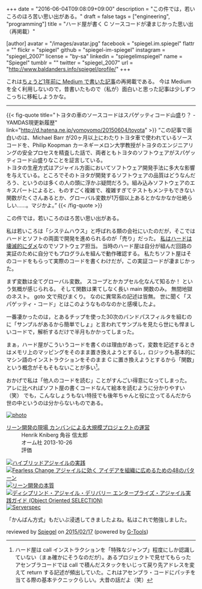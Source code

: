+++
date = "2016-06-04T09:08:09+09:00"
description = "この件では，若いころのほろ苦い思い出がある。"
draft = false
tags = ["engineering", "programming"]
title = "ハード屋が書く C ソースコードが凄まじかった思い出（再掲載）"

[author]
  avatar = "/images/avatar.jpg"
  facebook = "spiegel.im.spiegel"
  flattr = ""
  flickr = "spiegel"
  github = "spiegel-im-spiegel"
  instagram = "spiegel_2007"
  license = "by-sa"
  linkedin = "spiegelimspiegel"
  name = "Spiegel"
  tumblr = ""
  twitter = "spiegel_2007"
  url = "http://www.baldanders.info/spiegel/profile/"
+++

これは[ちょうど1年前に Medium で書いた記事](https://medium.com/@spiegel/-1ca9e4895f4c)の再掲載である。
今は Medium を全く利用しないので，昔書いたもので（私が）面白いと思った記事は少しずつこっちに移転しようかな。

----

{{< fig-quote title="トヨタの車のソースコードはスパゲッティコード山盛り？ - YAMDAS現更新履歴" link="http://d.hatena.ne.jp/yomoyomo/20150604/toyota" >}}
<q>この記事で面白いのは、Michael Barr が20ヶ月以上にわたりトヨタ車で使われているソースコードを、Philip Koopman カーネギーメロン大学教授がトヨタのエンジニアリングの安全プロセスを精査した話で、両者ともトヨタのソフトウェアがスパゲッティコード山盛りなことを証言している。
<br>
トヨタの生産方式はアジャイル方面においてソフトウェア開発手法に多大な影響を与えている。ところでそのトヨタが開発するソフトウェアの品質はどうなんだろう、というのは多くの人の頭に浮かぶ疑問だろう。組み込みソフトウェアのエキスパートによると、ものすごく複雑で、複雑すぎてテストもメンテもできない関数がたくさんあるとか、グローバル変数が1万個以上あるとかなかなか壮絶らしい……。マジかよ。</q>
{{< /fig-quote >}}

この件では，若いころのほろ苦い思い出がある。

私は若いころは「システムハウス」と呼ばれる類の会社にいたのだが，そこではハードとソフトの両面で開発を進められるのが「売り」だった。
[私はハードは壊滅的にダメ](http://www.baldanders.info/spiegel/log2/000529.shtml "私はこうしてプログラミングを覚えた — Baldanders.info")なのでソフトウェア担当。
当時のハード屋は自分が組んだ回路の実証のために自分でもプログラムを組んで動作確認する。
私たちソフト屋はそのコードをもらって実際のコードを書くわけだが，この実証コードが凄まじかった。

まず変数は全てグローバル変数。
スコープとかカプセル化なんて知るか！ という気概が感じられる。
そして関数は果てしなく長い main 関数のみ。
無間地獄のネスト。
goto 文で飛びまくり。
なのに異常系の記述は皆無。
世に聞く「スパゲッティ・コード」とはこのようなものなのかと感嘆したよ。

一番凄かったのは，とあるチップを使った30次のバンドパスフィルタを組むのに「サンプルがあるから簡単でしょ」と言われてサンプルを見たら世にも悍ましいコードで，解析するだけで半月もかかってしまった。

まぁ，ハード屋がこういうコードを書くのは理由があって，変数を記述するときはメモリ上のマッピングをそのまま置き換えようとするし，ロジックも基本的にマシン語のインストラクションをそのまま C に置き換えようとするから「関数」という概念がそもそもないことが多い[^a]。

[^a]: ハード屋は call インストラクションを「特殊なジャンプ」程度にしか認識していない（まぁ確かにそうなのだが）。あるプロジェクトで見せてもらったアセンブラコードでは call で積んだスタックをいじって戻り先アドレスを変えて return する記述が頻出していた。これはアセンブラ・コードにパッチを当てる際の基本テクニックらしい。大昔の話だよ（笑）

おかげで私は「他人のコードを読む」ことがすんごい得意になってしまった。
アレに比べればソフト屋の書くコードなんて絵本を読むように分かりやすい（笑） でも，こんなしょうもない特技でも後年ちゃんと役に立ってるんだから世の中というのは分からないものである。

<div class="hreview" ><a class="item url" href="http://www.amazon.co.jp/exec/obidos/ASIN/427406932X/baldandersinf-22/"><img src="http://ecx.images-amazon.com/images/I/51llL1uygcL._SL160_.jpg" alt="photo" class="photo"  /></a><dl ><dt class="fn"><a class="item url" href="http://www.amazon.co.jp/exec/obidos/ASIN/427406932X/baldandersinf-22/">リーン開発の現場 カンバンによる大規模プロジェクトの運営</a></dt><dd>Henrik Kniberg 角谷 信太郎 </dd><dd>オーム社 2013-10-26</dd><dd>評価<abbr class="rating" title="4"><img src="http://g-images.amazon.com/images/G/01/detail/stars-4-0.gif" alt="" /></abbr> </dd></dl><p class="similar"><a href="http://www.amazon.co.jp/exec/obidos/ASIN/4897979358/baldandersinf-22/" target="_top"><img src="http://images.amazon.com/images/P/4897979358.09._SCTHUMBZZZ_.jpg"  alt="ハイブリッドアジャイルの実践"  /></a> <a href="http://www.amazon.co.jp/exec/obidos/ASIN/462108786X/baldandersinf-22/" target="_top"><img src="http://images.amazon.com/images/P/462108786X.09._SCTHUMBZZZ_.jpg"  alt="Fearless Change アジャイルに効く アイデアを組織に広めるための48のパターン"  /></a> <a href="http://www.amazon.co.jp/exec/obidos/ASIN/482228350X/baldandersinf-22/" target="_top"><img src="http://images.amazon.com/images/P/482228350X.09._SCTHUMBZZZ_.jpg"  alt="リーン開発の本質"  /></a> <a href="http://www.amazon.co.jp/exec/obidos/ASIN/4798130613/baldandersinf-22/" target="_top"><img src="http://images.amazon.com/images/P/4798130613.09._SCTHUMBZZZ_.jpg"  alt="ディシプリンド・アジャイル・デリバリー エンタープライズ・アジャイル実践ガイド (Object Oriented SELECTION)"  /></a> <a href="http://www.amazon.co.jp/exec/obidos/ASIN/4873117097/baldandersinf-22/" target="_top"><img src="http://images.amazon.com/images/P/4873117097.09._SCTHUMBZZZ_.jpg"  alt="Serverspec"  /></a> </p>
<p class="description">「かんばん方式」もだいぶ浸透してきましたよね。私はこれで勉強しました。</p>
<p class="gtools" >reviewed by <a href='#maker' class='reviewer'>Spiegel</a> on <abbr class="dtreviewed" title="2015-02-17">2015/02/17</abbr> (powered by <a href="http://www.goodpic.com/mt/aws/index.html" >G-Tools</a>)</p>
</div>
